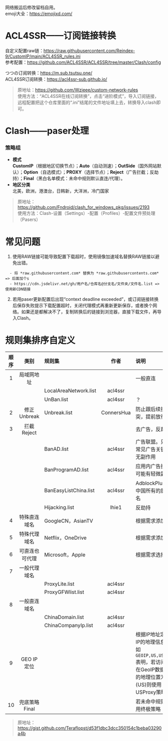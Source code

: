 网络搬运后修改留档自用。  
emoji大全：https://emojixd.com/  

# ACL4SSR——订阅链接转换  
自定义配置raw链：https://raw.githubusercontent.com/Reindex-9/CustomIP/main/ACL4SSR_rules.ini  
参考配置：https://github.com/ACL4SSR/ACL4SSR/tree/master/Clash/config  
  
つつの订阅转换：https://m.sub.tsutsu.one/  
ACL4SSR订阅转换：https://acl4ssr-sub.github.io/  
  
> 原地址：https://github.com/Wzieee/custom-network-rules  
> 使用方法：“ACL4SSR在线订阅转换”，点击“进阶模式”，导入订阅链接，远程配置把这个仓库里面的“.ini”结尾的文件地址填上去，转换导入clash即可。  

# Clash——paser处理  
### 策略组
- **模式**  
**CustomIP**（根据地区切换节点）；**Auto**（自动测速）；**OutSide**（国外网站默认）；**Option**（自选模式）；**PROXY**（选择节点）；**Reject**（广告拦截；反劫持）；**Final**（黑白名单模式：未命中规则默认直连/代理）。  
- **地区分类**  
北美，欧洲，港澳台，日韩新，大洋洲，冷门国家  
  
> 原地址：https://github.com/Fndroid/clash_for_windows_pkg/issues/2193  
> 使用方法：Clash-设置（Settings）-配置（Profiles）-配置文件预处理（Pasers）  


# 常见问题  
1. 使用RAW链接可能导致配置下载超时，使用镜像加速域名替换RAW链接以避免出错。  
```
  - 将 *raw.githubusercontent.com* 替换为 *raw.githubusercontents.com* => 后面加个s  
  - https://cdn.jsdelivr.net/gh/用户名/仓库名@分支名/文件夹/文件名.list => 使用新CDN链接
```  
2. 若用paser更新配置后出现“context deadline exceeded”，或订阅链接转换后保存失败提示下载配置超时，关闭代理模式再重新更新保存，或者换个网络。如果还是都解决不了，复制转换后的链接到浏览器，直接下载文件，再导入Clash。  


# 规则集排序自定义
| 顺序 | 类别 | 规则集 | 作者 | 说明 |
| :----: | :----: | :----- | :----: | :----- |
| 1 | 局域网地址 |  |  | 一般直连 |
|  |  | LocalAreaNetwork.list | acl4ssr |  |
|  |  | UnBan.list | acl4ssr | ？ |
| 2 | 修正Unbreak | Unbreak.list | ConnersHua | 防止跟后续拦截冲突，提前放行 |
| 3 | 拦截Reject |  |  | 去广告，反劫持 |
|  |  | BanAD.list | acl4ssr | 广告联盟。只包含常见广告关键字，无副作用 |
|   |   | BanProgramAD.list | acl4ssr | 应用内广告拦截，可能有轻微副作用 |
|   |   | BanEasyListChina.list | acl4ssr | AdblockPlus中的中国所有的屏蔽域名 |
|   |   | Hijacking.list | lhie1 | 反劫持 |
| 4 | 特殊直连域名 | GoogleCN，AsianTV | | 根据需求添加 |
| 5 | 特殊代理域名 | Netflix，OneDrive |  | 根据需求添加 |
| 6 | 可直连也可代理 | Microsoft，Apple | | 根据需求选择 |
| 7 | 一般代理域名 |  |  |   |
|  |  | ProxyLite.list | acl4ssr |   |
|   |   | ProxyGFWlist.list | acl4ssr |   |
| 8 | 一般直连域名 |  |  |   |
|  |  | ChinaDomain.list | acl4ssr |   |
|   |   | ChinaCompanyIp.list | acl4ssr |   |
| 9 | GEO IP定位 |  |  | 根据IP地址定位该IP的地理信息。例如```GEOIP,US,USProxy```表明，若访问的IP在GeoIP数据库中的地理位置为美国(US)则使用USProxy策略。
| 10 | 兜底策略Final |  |  | 若未命中规则，使用终极策略 |

> 原地址：https://gist.github.com/Teraflopst/d53f1dbc3dcc350154c1beba03290a4b  
